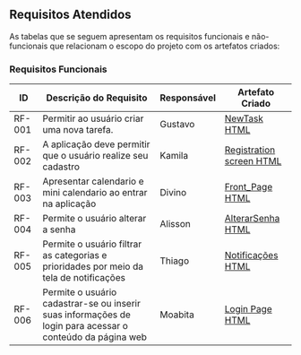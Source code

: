 ## Requisitos Atendidos

As tabelas que se seguem apresentam os requisitos funcionais e não-funcionais que relacionam o escopo do projeto com os artefatos criados:

### Requisitos Funcionais

|ID    | Descrição do Requisito | Responsável | Artefato Criado |
|------|------------------------|------------|-----------------|
|RF-001| Permitir ao usuário criar uma nova tarefa.| Gustavo | [NewTask HTML](https://github.com/ICEI-PUC-Minas-PMV-SI/pmv-si-2025-1-pe1-t7-taskmanager/tree/main/src/newtask)|
|RF-002| A aplicação deve permitir que o usuário realize seu cadastro | Kamila |[Registration screen HTML](https://github.com/ICEI-PUC-Minas-PMV-SI/pmv-si-2025-1-pe1-t7-taskmanager/tree/main/src/Register)|
|RF-003| Apresentar calendario e mini calendario ao entrar na aplicação| Divino | [Front_Page HTML](https://github.com/ICEI-PUC-Minas-PMV-SI/pmv-si-2025-1-pe1-t7-taskmanager/tree/main/src/front_page)|
|RF-004| Permite o usuário alterar a senha | Alisson | [AlterarSenha HTML](https://github.com/ICEI-PUC-Minas-PMV-SI/pmv-si-2025-1-pe1-t7-taskmanager/tree/main/src/AlterarSenha)|
|RF-005| Permite o usuário filtrar as categorias e prioridades por meio da tela de notificações | Thiago |[Notificações HTML](https://github.com/ICEI-PUC-Minas-PMV-SI/pmv-si-2025-1-pe1-t7-taskmanager/blob/main/src/Notifica%C3%A7%C3%B5es/index.html)|
|RF-006| Permite o usuário cadastrar-se ou inserir suas informações de login para acessar o conteúdo da página web | Moabita |[Login Page HTML](https://github.com/ICEI-PUC-Minas-PMV-SI/pmv-si-2025-1-pe1-t7-taskmanager/tree/main/src/login)|
